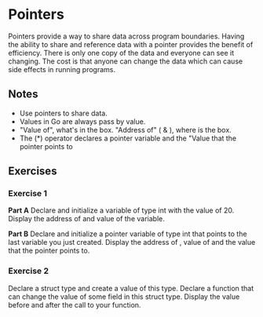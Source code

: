 # Pointers
Pointers provide a way to share data across program boundaries. Having the ability to share and reference data with a pointer provides the benefit of efficiency. There is only one copy of the data and everyone can see it changing. The cost is that anyone can change the data which can cause side effects in running programs.

## Notes
- Use pointers to share data.
- Values in Go are always pass by value.
- "Value of", what's in the box. "Address of" ( & ), where is the box.
- The (*) operator declares a pointer variable and the "Value that the pointer points to


## Exercises
### Exercise 1
**Part A** Declare and initialize a variable of type int with the value of 20. Display the address of and value of the variable.

**Part B** Declare and initialize a pointer variable of type int that points to the last variable you just created. Display the address of , value of and the value that the pointer points to.

### Exercise 2
Declare a struct type and create a value of this type. Declare a function that can change the value of some field in this struct type. Display the value before and after the call to your function.

